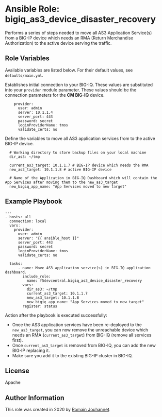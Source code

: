 # Ansible Role: bigiq_as3_device_disaster_recovery

Performs a series of steps needed to move all AS3 Application Service(s) from a BIG-IP device 
which needs an RMA (Return Merchandise Authorization) to the active device serving the traffic.

## Role Variables

Available variables are listed below. For their default values, see `defaults/main.yml`.

Establishes initial connection to your BIG-IQ. These values are substituted into
your ``provider`` module parameter. These values should be the connection parameters
for the **CM BIG-IQ** device.

        provider:
          user: admin
          server: 10.1.1.4
          server_port: 443
          password: secret
          loginProviderName: tmos
          validate_certs: no

Define the variables to move all AS3 application services from to the active BIG-IP device.

      # Working directory to store backup files on your local machine
      dir_as3: ~/tmp

      current_as3_target: 10.1.1.7 # BIG-IP device which needs the RMA
      new_as3_target: 10.1.1.8 # active BIG-IP device

      # Name of the Application in BIG-IQ Dashboard which will contain the App Services after moving them to the new_as3_target
      new_bigiq_app_name: "App Services moved to new target"

## Example Playbook

    ---
    - hosts: all
      connection: local
      vars:
        provider:
          user: admin
          server: "{{ ansible_host }}"
          server_port: 443
          password: secret
          loginProviderName: tmos
          validate_certs: no

      tasks:
          - name: Move AS3 application service(s) in BIG-IQ application dashboard.
            include_role:
              name: f5devcentral.bigiq_as3_device_disaster_recovery
            vars:
              dir_as3: ~/tmp
              current_as3_target: 10.1.1.7
              new_as3_target: 10.1.1.8
              new_bigiq_app_name: "App Services moved to new target"
            register: status

Action after the playbook is executed successfully:
- Once the AS3 application services have been re-deployed to the ``new_as3_target``, you can now remove the unreachable 
device which needs an RMA (``current_as3_target``) from BIG-IQ (remove all services first).
- Once ``current_as3_target`` is removed from BIG-IQ, you can add the new BIG-IP replacing it.
- Make sure you add it to the existing BIG-IP cluster in BIG-IQ.

## License

Apache

## Author Information

This role was created in 2020 by [Romain Jouhannet](https://github.com/rjouhann).

[1]: https://galaxy.ansible.com/f5devcentral/bigiq_pinning_deploy_objects

